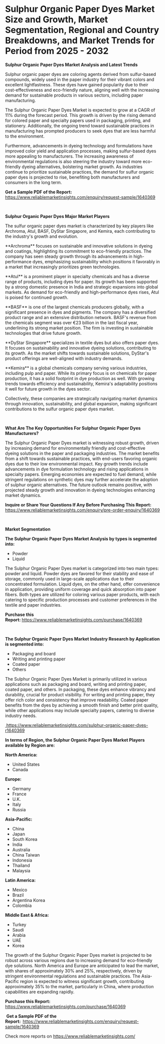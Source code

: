 <p><h1>Sulphur Organic Paper Dyes Market Size and Growth, Market Segmentation, Regional and Country Breakdowns, and Market Trends for Period from 2025 -  2032</h1></p><p><strong>Sulphur Organic Paper Dyes Market Analysis and Latest Trends</strong></p>
<p><p>Sulphur organic paper dyes are coloring agents derived from sulfur-based compounds, widely used in the paper industry for their vibrant colors and excellent lightfastness. These dyes have gained popularity due to their cost-effectiveness and eco-friendly nature, aligning well with the increasing demand for sustainable products in various sectors, including paper manufacturing.</p><p>The Sulphur Organic Paper Dyes Market is expected to grow at a CAGR of 11% during the forecast period. This growth is driven by the rising demand for colored paper and specialty papers used in packaging, printing, and stationery. Additionally, the ongoing trend toward sustainable practices in manufacturing has prompted producers to seek dyes that are less harmful to the environment.</p><p>Furthermore, advancements in dyeing technology and formulations have improved color yield and application processes, making sulfur-based dyes more appealing to manufacturers. The increasing awareness of environmental regulations is also steering the industry toward more eco-friendly dyeing alternatives, bolstering market growth. As industries continue to prioritize sustainable practices, the demand for sulfur organic paper dyes is projected to rise, benefiting both manufacturers and consumers in the long term.</p></p>
<p><strong>Get a Sample PDF of the Report:&nbsp;</strong> <a href="https://www.reliablemarketinsights.com/enquiry/request-sample/1640369?utm_campaign=2112&utm_medium=2&utm_source=Github&utm_content=ia&utm_term=01022025&utm_id=sulphur-organic-paper-dyes">https://www.reliablemarketinsights.com/enquiry/request-sample/1640369</a></p>
<p>&nbsp;</p>
<p><strong>Sulphur Organic Paper Dyes Major Market Players</strong></p>
<p><p>The sulfur organic paper dyes market is characterized by key players like Archroma, Atul, BASF, DyStar Singapore, and Kemira, each contributing to the industry's growth and evolution.</p><p>**Archroma** focuses on sustainable and innovative solutions in dyeing and coatings, highlighting its commitment to eco-friendly practices. The company has seen steady growth through its advancements in high-performance dyes, emphasizing sustainability which positions it favorably in a market that increasingly prioritizes green technologies.</p><p>**Atul** is a prominent player in specialty chemicals and has a diverse range of products, including dyes for paper. Its growth has been supported by a strong domestic presence in India and strategic expansions into global markets. As demand for eco-friendly and high-performance dyes rises, Atul is poised for continued growth.</p><p>**BASF** is one of the largest chemicals producers globally, with a significant presence in dyes and pigments. The company has a diversified product range and an extensive distribution network. BASF's revenue from the chemicals segment was over €23 billion in the last fiscal year, underlining its strong market position. The firm is investing in sustainable technologies that drive future growth.</p><p>**DyStar Singapore** specializes in textile dyes but also offers paper dyes. It focuses on sustainability and innovative dyeing solutions, contributing to its growth. As the market shifts towards sustainable solutions, DyStar's product offerings are well-aligned with industry demands.</p><p>**Kemira** is a global chemicals company serving various industries, including pulp and paper. While its primary focus is on chemicals for paper production, it has a solid footprint in dye production as well. With growing trends towards efficiency and sustainability, Kemira's adaptability positions it well for future growth in the dyes sector.</p><p>Collectively, these companies are strategically navigating market dynamics through innovation, sustainability, and global expansion, making significant contributions to the sulfur organic paper dyes market.</p></p>
<p>&nbsp;</p>
<p><strong>What Are The Key Opportunities For Sulphur Organic Paper Dyes Manufacturers?</strong></p>
<p><p>The Sulphur Organic Paper Dyes market is witnessing robust growth, driven by increasing demand for environmentally friendly and cost-effective dyeing solutions in the paper and packaging industries. The market benefits from a shift towards sustainable practices, with end-users favoring organic dyes due to their low environmental impact. Key growth trends include advancements in dye formulation technology and rising applications in specialty papers. Emerging economies are expected to fuel demand, while stringent regulations on synthetic dyes may further accelerate the adoption of sulphur organic alternatives. The future outlook remains positive, with projected steady growth and innovation in dyeing technologies enhancing market dynamics.</p></p>
<p><strong>Inquire or Share Your Questions If Any Before Purchasing This Report:</strong> <a href="https://www.reliablemarketinsights.com/enquiry/pre-order-enquiry/1640369?utm_campaign=2112&utm_medium=2&utm_source=Github&utm_content=ia&utm_term=01022025&utm_id=sulphur-organic-paper-dyes">https://www.reliablemarketinsights.com/enquiry/pre-order-enquiry/1640369</a></p>
<p>&nbsp;</p>
<p><strong>Market Segmentation</strong></p>
<p><strong>The Sulphur Organic Paper Dyes Market Analysis by types is segmented into:</strong></p>
<p><ul><li>Powder</li><li>Liquid</li></ul></p>
<p><p>The Sulphur Organic Paper Dyes market is categorized into two main types: powder and liquid. Powder dyes are favored for their stability and ease of storage, commonly used in large-scale applications due to their concentrated formulation. Liquid dyes, on the other hand, offer convenience in application, providing uniform coverage and quick absorption into paper fibers. Both types are utilized for coloring various paper products, with each catering to specific production processes and customer preferences in the textile and paper industries.</p></p>
<p><strong>Purchase this Report:&nbsp;</strong><a href="https://www.reliablemarketinsights.com/purchase/1640369?utm_campaign=2112&utm_medium=2&utm_source=Github&utm_content=ia&utm_term=01022025&utm_id=sulphur-organic-paper-dyes">https://www.reliablemarketinsights.com/purchase/1640369</a></p>
<p>&nbsp;</p>
<p><strong>The Sulphur Organic Paper Dyes Market Industry Research by Application is segmented into:</strong></p>
<p><ul><li>Packaging and board</li><li>Writing and printing paper</li><li>Coated paper</li><li>Others</li></ul></p>
<p><p>The Sulphur Organic Paper Dyes Market is primarily utilized in various applications such as packaging and board, writing and printing paper, coated paper, and others. In packaging, these dyes enhance vibrancy and durability, crucial for product visibility. For writing and printing paper, they offer rich color and consistency that improve readability. Coated paper benefits from the dyes by achieving a smooth finish and better print quality, while other applications may include specialty papers, catering to diverse industry needs.</p></p>
<p><a href="https://www.reliablemarketinsights.com/sulphur-organic-paper-dyes-r1640369?utm_campaign=2112&utm_medium=2&utm_source=Github&utm_content=ia&utm_term=01022025&utm_id=sulphur-organic-paper-dyes">&nbsp;https://www.reliablemarketinsights.com/sulphur-organic-paper-dyes-r1640369</a></p>
<p><strong>In terms of Region, the Sulphur Organic Paper Dyes Market Players available by Region are:</strong></p>
<p>
    <p> <strong> North America: </strong>
        <ul>
            <li>United States</li>
            <li>Canada</li>
        </ul>
        </p> 
    <p> <strong> Europe: </strong>
        <ul>
            <li>Germany</li>
            <li>France</li>
            <li>U.K.</li>
            <li>Italy</li>
            <li>Russia</li>
        </ul>
        </p> 
    <p> <strong> Asia-Pacific: </strong>
        <ul>
            <li>China</li>
            <li>Japan</li>
            <li>South Korea</li>
            <li>India</li>
            <li>Australia</li>
            <li>China Taiwan</li>
            <li>Indonesia</li>
            <li>Thailand</li>
            <li>Malaysia</li>
        </ul>
        </p> 
    <p> <strong> Latin America: </strong>
        <ul>
            <li>Mexico</li>
            <li>Brazil</li>
            <li>Argentina Korea</li>
            <li>Colombia</li>
        </ul>
        </p> 
    <p> <strong> Middle East & Africa: </strong>
        <ul>
            <li>Turkey</li>
            <li>Saudi</li>
            <li>Arabia</li>
            <li>UAE</li>
            <li>Korea</li>
        </ul>
    </p>
    </p>
<p><p>The growth of the Sulphur Organic Paper Dyes market is projected to be robust across various regions due to increasing demand for eco-friendly dye solutions. North America and Europe are anticipated to lead the market, with shares of approximately 30% and 25%, respectively, driven by stringent environmental regulations and sustainable practices. The Asia-Pacific region is expected to witness significant growth, contributing approximately 35% to the market, particularly in China, where production capabilities are expanding rapidly.</p></p>
<p><strong>Purchase this Report: </strong><a href="https://www.reliablemarketinsights.com/purchase/1640369?utm_campaign=2112&utm_medium=2&utm_source=Github&utm_content=ia&utm_term=01022025&utm_id=sulphur-organic-paper-dyes">https://www.reliablemarketinsights.com/purchase/1640369</a></p>
<p>&nbsp;<strong>Get a Sample PDF of the Report:&nbsp;&nbsp;</strong><a href="https://www.reliablemarketinsights.com/enquiry/request-sample/1640369?utm_campaign=2112&utm_medium=2&utm_source=Github&utm_content=ia&utm_term=01022025&utm_id=sulphur-organic-paper-dyes">https://www.reliablemarketinsights.com/enquiry/request-sample/1640369</a></p>
<p><strong></strong></p>
<p>Check more reports on <a href="https://www.reliablemarketinsights.com/?utm_campaign=2112&utm_medium=2&utm_source=Github&utm_content=ia&utm_term=01022025&utm_id=sulphur-organic-paper-dyes">https://www.reliablemarketinsights.com/</a></p>